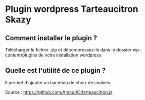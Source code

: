 # Plugin wordpress Tarteaucitron Skazy

## Comment installer le plugin ?

Télécharger le fichier .zip et décompressez-le dans le dossier wp-content/plugins de votre installation wordpress

## Quelle est l'utilité de ce plugin ?

Il permet d'ajouter un bandeau de choix de cookies.

Source : https://github.com/AmauriC/tarteaucitron.js